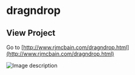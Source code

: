 # dragndrop

## View Project
Go to [http://www.rjmcbain.com/dragndrop.html](http://www.rjmcbain.com/dragndrop.html)

![Image description](https://i.imgur.com/TeiYQOH.png)
